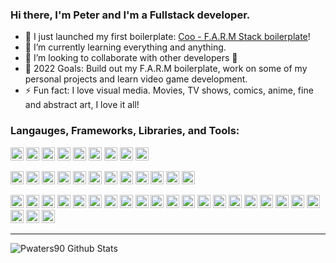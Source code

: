### Hi there, I'm Peter and I'm a Fullstack developer. 

- 🔭 I just launched my first boilerplate: [Coo - F.A.R.M Stack boilerplate](https://github.com/Pwaters90/Coo)!
- 🌱 I’m currently learning everything and anything.
- 👯 I’m looking to collaborate with other developers 🤝
- 🥅 2022 Goals: Build out my F.A.R.M boilerplate, work on some of my personal projects and learn video game development.
- ⚡ Fun fact: I love visual media. Movies, TV shows, comics, anime, fine and abstract art, I love it all!


### Langauges, Frameworks, Libraries, and Tools:
<a href="https://developer.mozilla.org/en-US/docs/Web/JavaScript" title="JavaScript"><img src="https://github.com/get-icon/geticon/raw/master/icons/javascript.svg" alt="JavaScript" width="21px" height="21px"></a>
<a href="https://www.typescriptlang.org/" title="Typescript"><img src="https://github.com/get-icon/geticon/raw/master/icons/typescript-icon.svg" alt="Typescript" width="21px" height="21px"></a>
<a href="https://www.python.org/" title="Python"><img src="https://github.com/get-icon/geticon/raw/master/icons/python.svg" alt="Python" width="21px" height="21px"></a>
<a href="https://csharp.net/" title="C#"><img src="https://github.com/get-icon/geticon/raw/master/icons/c-sharp.svg" alt="C#" width="21px" height="21px"></a>
<a href="https://isocpp.org/" title="C++"><img src="https://github.com/get-icon/geticon/raw/master/icons/c-plusplus.svg" alt="C++" width="21px" height="21px"></a>
<a href="https://php.net/" title="PHP"><img src="https://github.com/get-icon/geticon/raw/master/icons/php.svg" alt="PHP" width="21px" height="21px"></a>
<a href="https://www.java.com/" title="Java"><img src="https://github.com/get-icon/geticon/raw/master/icons/java.svg" alt="Java" width="21px" height="21px"></a>
<a href="https://dev.mysql.com/" title="MySQL"><img src="https://github.com/get-icon/geticon/raw/master/icons/mysql.svg" alt="MySQL" width="21px" height="21px"></a>
<a href="https://www.mongodb.org/" title="MongoDB"><img src="https://github.com/get-icon/geticon/raw/master/icons/mongodb-icon.svg" alt="MongoDB" width="21px" height="21px"></a>

<a href="https://nodejs.org/" title="Node.js"><img src="https://github.com/get-icon/geticon/raw/master/icons/nodejs-icon.svg" alt="Node.js" width="21px" height="21px"></a>
<a href="https://reactjs.org/" title="React"><img src="https://github.com/get-icon/geticon/raw/master/icons/react.svg" alt="React" width="21px" height="21px"></a>
<a href="https://webpack.js.org/" title="webpack"><img src="https://github.com/get-icon/geticon/raw/master/icons/webpack.svg" alt="webpack" width="21px" height="21px"></a>
<a href="https://babeljs.io/" title="Babel"><img src="https://github.com/get-icon/geticon/raw/master/icons/babel.svg" alt="Babel" width="21px" height="21px"></a>
<a href="https://vuejs.org/" title="Vue.js"><img src="https://github.com/get-icon/geticon/raw/master/icons/vue.svg" alt="Vue.js" width="21px" height="21px"></a>
<a href="https://jquery.com/" title="jQuery"><img src="https://github.com/get-icon/geticon/raw/master/icons/jquery-icon.svg" alt="jQuery" width="21px" height="21px"></a>
<a href="https://flask.pocoo.org/" title="Flask"><img src="https://github.com/get-icon/geticon/raw/master/icons/flask.svg" alt="Flask" width="21px" height="21px"></a>
<a href="https://www.djangoproject.com/" title="Django"><img src="https://github.com/get-icon/geticon/raw/master/icons/django.svg" alt="Django" width="21px" height="21px"></a>
<a href="https://www.w3.org/TR/html5/" title="HTML5"><img src="https://github.com/get-icon/geticon/raw/master/icons/html-5.svg" alt="HTML5" width="21px" height="21px"></a>
<a href="https://www.w3.org/TR/CSS/" title="CSS3"><img src="https://github.com/get-icon/geticon/raw/master/icons/css-3.svg" alt="CSS3" width="21px" height="21px"></a>
<a href="https://getbootstrap.com/" title="Bootstrap"><img src="https://github.com/get-icon/geticon/raw/master/icons/bootstrap.svg" alt="Bootstrap" width="21px" height="21px"></a>
<a href="https://material-ui.com/" title="Material UI"><img src="https://github.com/get-icon/geticon/raw/master/icons/material-ui.svg" alt="Material UI" width="21px" height="21px"></a>

<a href="https://en.wikipedia.org/wiki/Terminal_emulator" title="Terminal"><img src="https://github.com/get-icon/geticon/raw/master/icons/terminal.svg" alt="Terminal" width="21px" height="21px"></a>
<a href="https://code.visualstudio.com/" title="Visual Studio Code"><img src="https://github.com/get-icon/geticon/raw/master/icons/visual-studio-code.svg" alt="Visual Studio Code" width="21px" height="21px"></a>
<a href="https://www.adobe.com/products/illustrator.html" title="Adobe Illustrator"><img src="https://github.com/get-icon/geticon/raw/master/icons/adobe-illustrator.svg" alt="Adobe Illustrator" width="21px" height="21px"></a>
<a href="https://www.adobe.com/products/photoshop.html" title="Adobe Photoshop"><img src="https://github.com/get-icon/geticon/raw/master/icons/adobe-photoshop.svg" alt="Adobe Photoshop" width="21px" height="21px"></a>
<a href="https://www.adobe.com/products/xd.html" title="Adobe XD"><img src="https://github.com/get-icon/geticon/raw/master/icons/adobe-xd.svg" alt="Adobe XD" width="21px" height="21px"></a>
<a href="https://www.adobe.com/products/premiere.html" title="Adobe Premiere Pro"><img src="https://github.com/get-icon/geticon/raw/master/icons/adobe-premiere_pro.svg" alt="Adobe Premiere Pro" width="21px" height="21px"></a>
<a href="https://www.adobe.com/products/aftereffects.html" title="Adobe After Effects"><img src="https://github.com/get-icon/geticon/raw/master/icons/adobe-after_effects.svg" alt="Adobe After Effects" width="21px" height="21px"></a>
<a href="https://www.adobe.com/products/indesign.html" title="Adobe InDesign"><img src="https://github.com/get-icon/geticon/raw/master/icons/adobe-indesign.svg" alt="Adobe InDesign" width="21px" height="21px"></a>
<a href="https://www.adobe.com/products/audition.html" title="Adobe Audition"><img src="https://github.com/get-icon/geticon/raw/master/icons/adobe-audition.svg" alt="Adobe Audition" width="21px" height="21px"></a>
<a href="https://aws.amazon.com/s3/" title="AWS S3"><img src="https://github.com/get-icon/geticon/raw/master/icons/aws-s3.svg" alt="AWS S3" width="21px" height="21px"></a>
<a href="https://aws.amazon.com/route53/" title="AWS Route 53"><img src="https://github.com/get-icon/geticon/raw/master/icons/aws-route53.svg" alt="AWS Route 53" width="21px" height="21px"></a>
<a href="https://aws.amazon.com/cloudfront/" title="AWS CloudFront"><img src="https://github.com/get-icon/geticon/raw/master/icons/aws-cloudfront.svg" alt="AWS CloudFront" width="21px" height="21px"></a>
<a href="https://aws.amazon.com/cloudwatch/" title="AWS CloudWatch"><img src="https://github.com/get-icon/geticon/raw/master/icons/aws-cloudwatch.svg" alt="AWS CloudWatch" width="21px" height="21px"></a>
<a href="https://aws.amazon.com/ec2/" title="AWS EC2"><img src="https://github.com/get-icon/geticon/raw/master/icons/aws-ec2.svg" alt="AWS EC2" width="21px" height="21px"></a>
<a href="https://aws.amazon.com/lambda/" title="AWS Lambda"><img src="https://github.com/get-icon/geticon/raw/master/icons/aws-lambda.svg" alt="AWS Lambda" width="21px" height="21px"></a>
<a href="https://aws.amazon.com/rds/" title="AWS RDS"><img src="https://github.com/get-icon/geticon/raw/master/icons/aws-rds.svg" alt="AWS RDS" width="21px" height="21px"></a>
<a href="https://www.apache.org/" title="Apache"><img src="https://github.com/get-icon/geticon/raw/master/icons/apache.svg" alt="Apache" width="21px" height="21px"></a>
<a href="https://www.microsoft.com/windows" title="Windows"><img src="https://github.com/get-icon/geticon/raw/master/icons/microsoft-windows.svg" alt="Windows" width="21px" height="21px"></a>
<a href="https://www.ubuntu.com/" title="Ubuntu"><img src="https://github.com/get-icon/geticon/raw/master/icons/ubuntu.svg" alt="Ubuntu" width="21px" height="21px"></a>
<a href="https://www.docker.com/" title="docker"><img src="https://github.com/get-icon/geticon/raw/master/icons/docker-icon.svg" alt="docker" width="21px" height="21px"></a>
<a href="https://discordapp.com/" title="Discord"><img src="https://github.com/get-icon/geticon/raw/master/icons/discord.svg" alt="Discord" width="21px" height="21px"></a>
<a href="https://slack.com/" title="slack"><img src="https://github.com/get-icon/geticon/raw/master/icons/slack-icon.svg" alt="slack" width="21px" height="21px"></a>
<a href="https://cassandra.apache.org/" title="Cassandra"><img src="https://github.com/get-icon/geticon/raw/master/icons/cassandra.svg" alt="Cassandra" width="21px" height="21px"></a>

---
<img align="left" alt="Pwaters90 Github Stats" src="https://github-readme-stats.vercel.app/api?username=Pwaters90&show_icons=true&hide_border=true&count_private=true&theme=onedark">